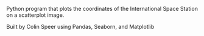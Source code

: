Python program that plots the coordinates of the International Space Station on a scatterplot image.

Built by Colin Speer using Pandas, Seaborn, and Matplotlib
